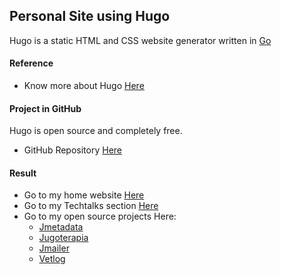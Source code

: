 Personal Site using Hugo
----------------------------------------

Hugo is a static HTML and CSS website generator written in [Go](https://golang.org/)

#### Reference

* Know more about Hugo [Here](https://gohugo.io/)


####  Project in GitHub

Hugo is open source and completely free.

* GitHub Repository [Here](https://github.com/spf13/hugo)


#### Result

* Go to my home website [Here](http://josdem.io/)
* Go to my Techtalks section [Here](http://josdem.io/techtalk/techtalks/)
* Go to my open source projects Here:
	* [Jmetadata](http://josdem.io/jmetadata/jmetadata)
	* [Jugoterapia](http://josdem.io/jugoterapia/jugoterapia)
	* [Jmailer](http://jmailer.josdem.io/)
	* [Vetlog](http://vetlog.josdem.io/)
